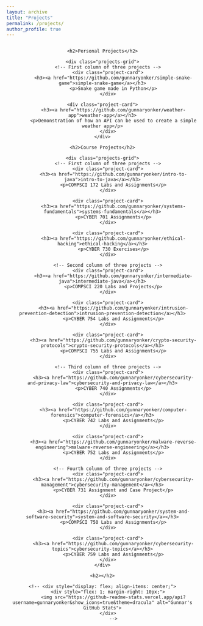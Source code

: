 ```yaml
---
layout: archive
title: "Projects"
permalink: /projects/
author_profile: true
---
```


<style>
.container {
    display: flex;
    flex-direction: column;
    align-items: center;
    text-align: center;
}

.projects-grid {
    display: grid;
    grid-template-columns: repeat(3, 1fr);
    gap: 20px; /* Adjust the gap between columns as needed */
}

.project-card {
    border: 2px solid black; /* Add a solid border around each card */
    padding: 20px;
    text-align: center; /* Center-align text within each project card */
}

.project-card h3 {
    margin-top: 0;
}

.project-card p {
    margin-bottom: 0;
}
</style>

<div class="container">

    <h2>Personal Projects</h2>
    
    <div class="projects-grid">
        <!-- First column of three projects -->
        <div class="project-card">
            <h3><a href="https://github.com/gunnaryonker/simple-snake-game">simple-snake-game</a></h3>
            <p>Snake game made in Python</p>
        </div>

    <div class="project-card">
            <h3><a href="https://github.com/gunnaryonker/weather-app">weather-app</a></h3>
            <p>Demonstration of how an API can be used to create a simple weather app</p>
        </div>
    </div>

    <h2>Course Projects</h2>

    <div class="projects-grid">
        <!-- First column of three projects -->
        <div class="project-card">
            <h3><a href="https://github.com/gunnaryonker/intro-to-java">intro-to-java</a></h3>
            <p>COMPSCI 172 Labs and Assignments</p>
        </div>

        <div class="project-card">
            <h3><a href="https://github.com/gunnaryonker/systems-fundamentals">systems-fundamentals</a></h3>
            <p>CYBER 701 Assignments</p>
        </div>

        <div class="project-card">
            <h3><a href="https://github.com/gunnaryonker/ethical-hacking">ethical-hacking</a></h3>
            <p>CYBER 730 Exercises</p>
        </div>

        <!-- Second column of three projects -->
        <div class="project-card">
            <h3><a href="https://github.com/gunnaryonker/intermediate-java">intermediate-java</a></h3>
            <p>COMPSCI 220 Labs and Projects</p>
        </div>

        <div class="project-card">
            <h3><a href="https://github.com/gunnaryonker/intrusion-prevention-detection">intrusion-prevention-detection</a></h3>
            <p>CYBER 754 Labs and Assignments</p>
        </div>

        <div class="project-card">
            <h3><a href="https://github.com/gunnaryonker/crypto-security-protocols">crypto-security-protocols</a></h3>
            <p>COMPSCI 755 Labs and Assignments</p>
        </div>

        <!-- Third column of three projects -->
        <div class="project-card">
            <h3><a href="https://github.com/gunnaryonker/cybersecurity-and-privacy-law">cybersecurity-and-privacy-law</a></h3>
            <p>CYBER 740 Assignments</p>
        </div>

        <div class="project-card">
            <h3><a href="https://github.com/gunnaryonker/computer-forensics">computer-forensics</a></h3>
            <p>CYBER 742 Labs and Assignments</p>
        </div>

        <div class="project-card">
            <h3><a href="https://github.com/gunnaryonker/malware-reverse-engineering">malware-reverse-engineering</a></h3>
            <p>CYBER 752 Labs and Assignments</p>
        </div>

        <!-- Fourth column of three projects -->
        <div class="project-card">
            <h3><a href="https://github.com/gunnaryonker/cybersecurity-management">cybersecurity-management</a></h3>
            <p>CYBER 731 Assignment and Case Project</p>
        </div>

        <div class="project-card">
            <h3><a href="https://github.com/gunnaryonker/system-and-software-security">system-and-software-security</a></h3>
            <p>COMPSCI 750 Labs and Assignments</p>
        </div>

        <div class="project-card">
            <h3><a href="https://github.com/gunnaryonker/cybersecurity-topics">cybersecurity-topics</a></h3>
            <p>CYBER 759 Labs and Assignments</p>
        </div>
    </div>

    <h2></h2>

    <!-- <div style="display: flex; align-items: center;">
        <div style="flex: 1; margin-right: 10px;">
            <img src="https://github-readme-stats.vercel.app/api?username=gunnaryonker&show_icons=true&theme=dracula" alt="Gunnar's GitHub Stats">
        </div>
            -->
